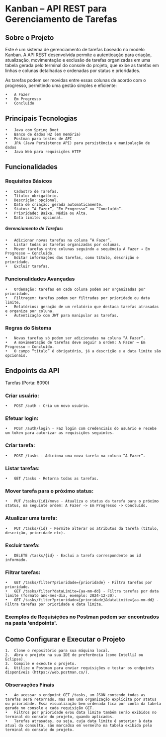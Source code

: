 # Kanban – API REST para Gerenciamento de Tarefas

## Sobre o Projeto

Este é um sistema de gerenciamento de tarefas baseado no modelo Kanban. A API REST desenvolvida permite a autenticação para criação, atualização, movimentação e exclusão de tarefas organizadas em uma tabela gerada pelo terminal do console do projeto, que exibe as tarefas em linhas e colunas detalhadas e ordenadas por status e prioridades.

As tarefas podem ser movidas entre essas colunas de acordo com o progresso, permitindo uma gestão simples e eficiente:

	•	A Fazer
 	•	Em Progresso
  	•	Concluído

## Principais Tecnologias

	•	Java com Spring Boot
	•	Banco de dados H2 (em memória)
	•	Postman para testes de API
	•	JPA (Java Persistence API) para persistência e manipulação de dados
	•	Java Web para requisições HTTP

## Funcionalidades

### Requisitos Básicos

	•	Cadastro de Tarefas.
	•	Título: obrigatório.
	•	Descrição: opcional.
	•	Data de criação: gerada automaticamente.
	•	Status: “A Fazer”, “Em Progresso” ou “Concluído”.
	•	Prioridade: Baixa, Média ou Alta.
	•	Data limite: opcional.
	
##### Gerenciamento de Tarefas:

 	•	Adicionar novas tarefas na coluna “A Fazer”.
	•	Listar todas as tarefas organizadas por colunas.
	•	Mover tarefas entre colunas seguindo a sequência A Fazer → Em Progresso → Concluído.
	•	Editar informações das tarefas, como título, descrição e prioridade.
	•	Excluir tarefas.

### Funcionalidades Avançadas

	•	Ordenação: tarefas em cada coluna podem ser organizadas por prioridade.
	•	Filtragem: tarefas podem ser filtradas por prioridade ou data limite.
	•	Relatórios: geração de um relatório que destaca tarefas atrasadas e organiza por coluna.
 	•	Autenticação com JWT para manipular as tarefas.

### Regras do Sistema

	•	Novas tarefas só podem ser adicionadas na coluna “A Fazer”.
	•	A movimentação de tarefas deve seguir a ordem: A Fazer → Em Progresso → Concluído.
	•	O campo “título” é obrigatório, já a descrição e a data limite são opcionais.

## Endpoints da API

Tarefas (Porta: 8090)

### Criar usuário:
	•	POST /auth - Cria um novo usuário. 

### Efetuar login:
	•	POST /auth/login - Faz login com credenciais do usuário e recebe um token para autorizar as requisições seguintes.

### Criar tarefa:
	•	POST /tasks - Adiciona uma nova tarefa na coluna “A Fazer”.

### Listar tarefas:
	•	GET /tasks - Retorna todas as tarefas.

### Mover tarefa para o próximo status:
	•	PUT /tasks/{id}/move - Atualiza o status da tarefa para o próximo status, na seguinte ordem: A Fazer -> Em Progresso -> Concluído.

### Atualizar uma tarefa:
	•	PUT /tasks/{id} - Permite alterar os atributos da tarefa (título, descrição, prioridade etc).

### Excluir tarefa:
	•	DELETE /tasks/{id} - Exclui a tarefa correspondente ao id informado.

 ### Filtrar tarefas:
	•	GET /tasks/filter?prioridade={prioridade} - Filtra tarefas por prioridade.
 	•	GET /tasks/filter?dataLimite={aa-mm-dd} - Filtra tarefas por data limite (formato ano-mes-dia, exemplo: 2024-12-30).
  	•	GET /tasks/filter?prioridade={prioridade}&dataLimite={aa-mm-dd} - Filtra tarefas por prioridade e data limite.

### Exemplos de Requisições no Postman podem ser encontrados na pasta 'endpoints'.

## Como Configurar e Executar o Projeto

	1.	Clone o repositório para sua máquina local.
	2.	Abra o projeto na sua IDE de preferência (como IntelliJ ou Eclipse).
	3.	Compile e execute o projeto.
	4.	Utilize o Postman para enviar requisições e testar os endpoints disponíveis (https://web.postman.co/).

### Observações Finais

	•	Ao acessar o endpoint GET /tasks, um JSON contendo todas as tarefas será retornado, mas sem uma organização explícita por status ou prioridade. Essa visualização bem ordenada fica por conta da tabela gerada no console a cada requisição GET.
	•	Filtros por prioridade e/ou data limite também serão exibidos no terminal do console do projeto, quando aplicados.
 	•	Tarefas atrasadas, ou seja, cuja data limite é anterior à data atual da consulta, são marcadsa em vermelho na tabela exibida pelo terminal do console do projeto.
